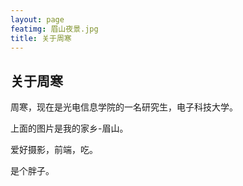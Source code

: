 ```yaml
---
layout: page
featimg: 眉山夜景.jpg
title: 关于周寒
---
```

## 关于周寒

周寒，现在是光电信息学院的一名研究生，电子科技大学。

上面的图片是我的家乡-眉山。

爱好摄影，前端，吃。

是个胖子。

